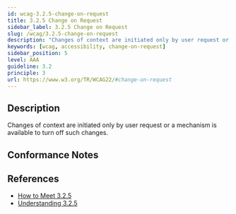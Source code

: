 ```yaml
---
id: wcag-3.2.5-change-on-request
title: 3.2.5 Change on Request
sidebar_label: 3.2.5 Change on Request
slug: /wcag/3.2.5-change-on-request
description: "Changes of context are initiated only by user request or a mechanism is available to turn off such changes."
keywords: [wcag, accessibility, change-on-request]
sidebar_position: 5
level: AAA
guideline: 3.2
principle: 3
url: https://www.w3.org/TR/WCAG22/#change-on-request
---
```


## Description

Changes of context are initiated only by user request or a mechanism is available to turn off such changes.

## Conformance Notes

<!-- Add your conformance notes and evaluation here -->

## References

- [How to Meet 3.2.5](https://www.w3.org/WAI/WCAG22/quickref/#change-on-request)
- [Understanding 3.2.5](https://www.w3.org/WAI/WCAG22/Understanding/change-on-request.html)



